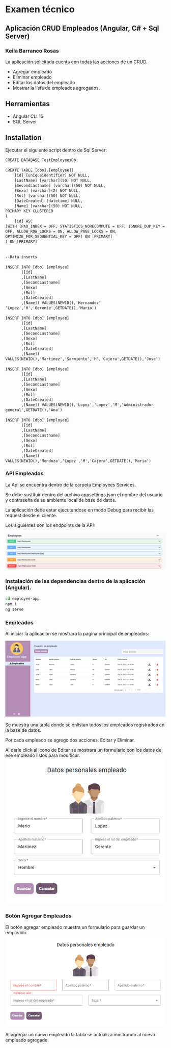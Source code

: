 # Examen técnico
## Aplicación CRUD Empleados (Angular, C# + Sql Server)

### Keila Barranco Rosas


La aplicación solicitada cuenta con todas las acciones de un CRUD.
- Agregar empleado
- Eliminar empleado
- Editar los datos del empleado 
- Mostrar la lista de empleados agregados.
## Herramientas 
 - Angular CLI 16 
 - SQL Server 
## Installation

Ejecutar el siguiente script dentro de Sql Server: 

    CREATE DATABASE TestEmployeesDb;
    
    CREATE TABLE [dbo].[employee](
    	[id] [uniqueidentifier] NOT NULL,
    	[LastName] [varchar](50) NOT NULL,
    	[SecondLastname] [varchar](50) NOT NULL,
    	[Sexo] [varchar](2) NOT NULL,
    	[Rol] [varchar](50) NOT NULL,
    	[DateCreated] [datetime] NULL,
    	[Name] [varchar](50) NOT NULL,
    PRIMARY KEY CLUSTERED 
    (
    	[id] ASC
    )WITH (PAD_INDEX = OFF, STATISTICS_NORECOMPUTE = OFF, IGNORE_DUP_KEY = OFF, ALLOW_ROW_LOCKS = ON, ALLOW_PAGE_LOCKS = ON, OPTIMIZE_FOR_SEQUENTIAL_KEY = OFF) ON [PRIMARY]
    ) ON [PRIMARY]


	--Data inserts 

    INSERT INTO [dbo].[employee]
           ([id]
           ,[LastName]
           ,[SecondLastname]
           ,[Sexo]
           ,[Rol]
           ,[DateCreated]
           ,[Name]) VALUES(NEWID(),'Hernandez' 'Lopez','H','Gerente',GETDATE(),'Mario')

    INSERT INTO [dbo].[employee]
           ([id]
           ,[LastName]
           ,[SecondLastname]
           ,[Sexo]
           ,[Rol]
           ,[DateCreated]
           ,[Name]) VALUES(NEWID(),'Martinez','Sarmiento','H','Cajera',GETDATE(),'Jose')

	INSERT INTO [dbo].[employee]
           ([id]
           ,[LastName]
           ,[SecondLastname]
           ,[Sexo]
           ,[Rol]
           ,[DateCreated]
           ,[Name]) VALUES(NEWID(),'Lopez','Lopez','M','Administrador general',GETDATE(),'Ana')

	INSERT INTO [dbo].[employee]
           ([id]
           ,[LastName]
           ,[SecondLastname]
           ,[Sexo]
           ,[Rol]
           ,[DateCreated]
           ,[Name]) VALUES(NEWID(),'Mendoza','Lopez','M','Cajera',GETDATE(),'Maria')





### API Empleados

La Api se encuentra dentro de la carpeta Employees Services. 

Se debe sustituir dentro del archivo appsettings.json el nombre del usuario y contraseña de su ambiente local de base de datos. 

La aplicación debe estar ejecutandose en modo Debug para recibir las request desde el cliente. 

Los siguientes son los endpoints de la API: 

![](docs/endpoints.png)

### Instalación de las dependencias dentro de la aplicación (Angular).

```sh
cd employee-app
npm i
ng serve
```

### Empleados
Al iniciar la aplicación se mostrara la pagina principal de empleados: 

![](docs/home.png)

Se muestra una tabla donde se enlistan todos los empleados registrados en la base de datos. 

Por cada empleado se agrego dos acciones: Editar y Eliminar. 

Al darle click al icono de Editar se mostrara un formulario con los datos de ese empleado listos para modificar. 
![](docs/editar.png)

### Botón Agregar Empleados

El botón agregar empleado muestra un formulario para guardar un empleado.
![](docs/add.png)

Al agregar un nuevo empleado la tabla se actualiza mostrando al nuevo empleado agregado. 





